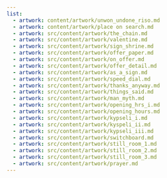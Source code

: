 ```yaml
---
list:
  - artwork: content/artwork/unwon_undone_riso.md
  - artwork: content/artwork/place on search.md
  - artwork: src/content/artwork/the_chain.md
  - artwork: src/content/artwork/valentine.md
  - artwork: src/content/artwork/sign_shrine.md
  - artwork: src/content/artwork/offer_paper.md
  - artwork: src/content/artwork/on_offer.md
  - artwork: src/content/artwork/offer_detail.md
  - artwork: src/content/artwork/as_a_sign.md
  - artwork: src/content/artwork/speed_dial.md
  - artwork: src/content/artwork/thanks_anyway.md
  - artwork: src/content/artwork/things_said.md
  - artwork: src/content/artwork/man_myth.md
  - artwork: src/content/artwork/opening_hrs_i.md
  - artwork: src/content/artwork/opening_hours.md
  - artwork: src/content/artwork/kypseli_i.md
  - artwork: src/content/artwork/kyspeli_ii.md
  - artwork: src/content/artwork/kypseli_iii.md
  - artwork: src/content/artwork/switchboard.md
  - artwork: src/content/artwork/still_room_1.md
  - artwork: src/content/artwork/still_room_2.md
  - artwork: src/content/artwork/still_room_3.md
  - artwork: src/content/artwork/prayer.md
---
```


